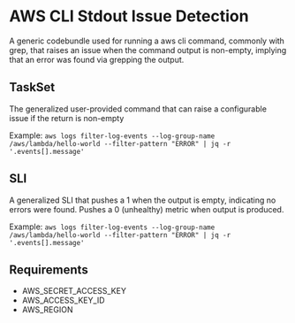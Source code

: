 # AWS CLI Stdout Issue Detection
A generic codebundle used for running a aws cli command, commonly with grep, that raises an issue when the command output is non-empty, implying that an error was found via grepping the output.

## TaskSet
The generalized user-provided command that can raise a configurable issue if the return is non-empty

Example: `aws logs filter-log-events --log-group-name /aws/lambda/hello-world --filter-pattern "ERROR" | jq -r '.events[].message'`

## SLI
A generalized SLI that pushes a 1 when the output is empty, indicating no errors were found. Pushes a 0 (unhealthy) metric when output is produced.

Example: `aws logs filter-log-events --log-group-name /aws/lambda/hello-world --filter-pattern "ERROR" | jq -r '.events[].message'`

## Requirements
- AWS_SECRET_ACCESS_KEY
- AWS_ACCESS_KEY_ID
- AWS_REGION
